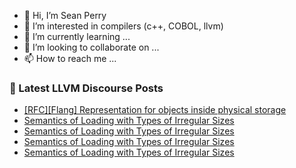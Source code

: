 - 👋 Hi, I’m Sean Perry
- 👀 I’m interested in compilers (c++, COBOL, llvm)
- 🌱 I’m currently learning ...
- 💞️ I’m looking to collaborate on ...
- 📫 How to reach me ...

<!---
s66perry/s66perry is a ✨ special ✨ repository because its `README.md` (this file) appears on your GitHub profile.
You can click the Preview link to take a look at your changes.
--->
### 📕 Latest LLVM Discourse Posts

<!-- DISCOURSE-LLVM:START -->
- [[RFC][Flang] Representation for objects inside physical storage](https://discourse.llvm.org/t/rfc-flang-representation-for-objects-inside-physical-storage/88026#post_6)
- [Semantics of Loading with Types of Irregular Sizes](https://discourse.llvm.org/t/semantics-of-loading-with-types-of-irregular-sizes/88147#post_7)
- [Semantics of Loading with Types of Irregular Sizes](https://discourse.llvm.org/t/semantics-of-loading-with-types-of-irregular-sizes/88147#post_6)
- [Semantics of Loading with Types of Irregular Sizes](https://discourse.llvm.org/t/semantics-of-loading-with-types-of-irregular-sizes/88147#post_5)
- [Semantics of Loading with Types of Irregular Sizes](https://discourse.llvm.org/t/semantics-of-loading-with-types-of-irregular-sizes/88147#post_4)
<!-- DISCOURSE-LLVM:END -->
